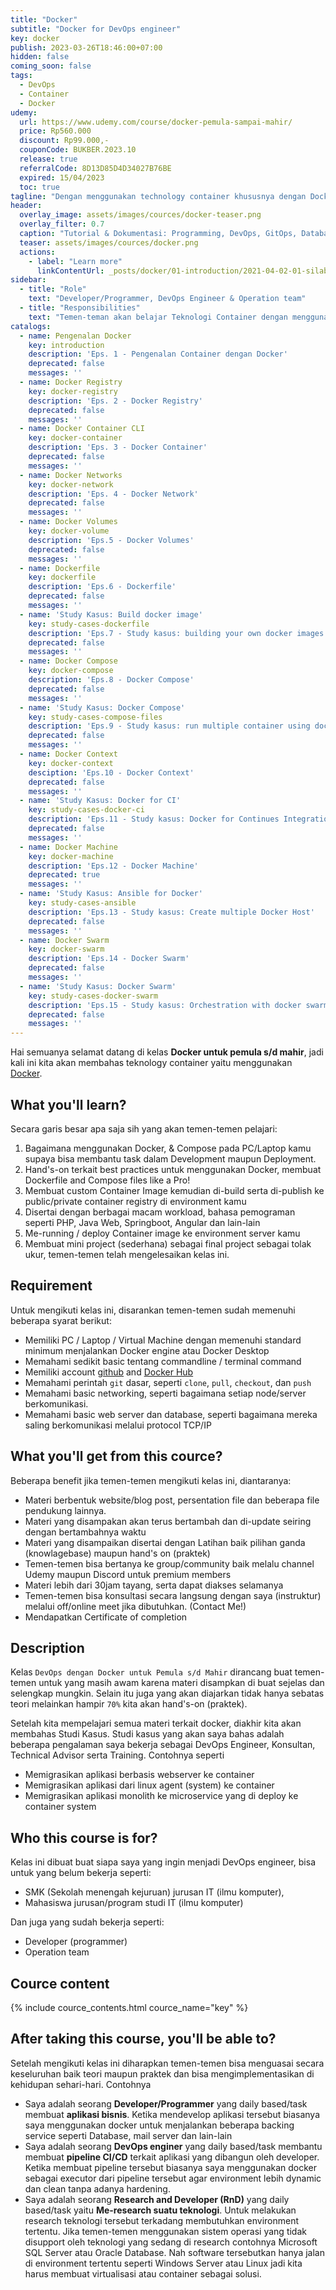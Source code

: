 ```yaml
---
title: "Docker"
subtitle: "Docker for DevOps engineer"
key: docker
publish: 2023-03-26T18:46:00+07:00
hidden: false
coming_soon: false
tags:
  - DevOps
  - Container
  - Docker
udemy: 
  url: https://www.udemy.com/course/docker-pemula-sampai-mahir/
  price: Rp560.000
  discount: Rp99.000,-
  couponCode: BUKBER.2023.10
  release: true
  referralCode: 8D13D85D4D34027B76BE
  expired: 15/04/2023
  toc: true
tagline: "Dengan menggunakan technology container khususnya dengan Docker kita bisa melakukan banyak hal seperti untuk **Development, Automated testing, Automated deployment, menjalankan CI/CD** dan lain-lain. <br><br>Docker dirancang dapat dijalankan di semua platform seperti Linux, Mac OS serta Windows. Dengan docker kita bisa mem-virtualisasikan aplikasi di PC/Laptop dengan mudah berbasikan `docker run` command"
header:
  overlay_image: assets/images/cources/docker-teaser.png
  overlay_filter: 0.7
  caption: "Tutorial & Dokumentasi: Programming, DevOps, GitOps, Database, & Servers"
  teaser: assets/images/cources/docker.png
  actions:
    - label: "Learn more"
      linkContentUrl: _posts/docker/01-introduction/2021-04-02-01-silabus.markdown
sidebar:
  - title: "Role"
    text: "Developer/Programmer, DevOps Engineer & Operation team"
  - title: "Responsibilities"
    text: "Temen-teman akan belajar Teknologi Container dengan menggunakan Docker untuk Pemula sampai Mahir."
catalogs:
  - name: Pengenalan Docker
    key: introduction
    description: 'Eps. 1 - Pengenalan Container dengan Docker'
    deprecated: false
    messages: ''
  - name: Docker Registry
    key: docker-registry
    description: 'Eps. 2 - Docker Registry'
    deprecated: false
    messages: ''
  - name: Docker Container CLI
    key: docker-container
    description: 'Eps. 3 - Docker Container'
    deprecated: false
    messages: ''
  - name: Docker Networks
    key: docker-network
    description: 'Eps. 4 - Docker Network'
    deprecated: false
    messages: ''
  - name: Docker Volumes
    key: docker-volume
    description: 'Eps.5 - Docker Volumes'
    deprecated: false
    messages: ''
  - name: Dockerfile
    key: dockerfile
    description: 'Eps.6 - Dockerfile'
    deprecated: false
    messages: ''
  - name: 'Study Kasus: Build docker image'
    key: study-cases-dockerfile
    description: 'Eps.7 - Study kasus: building your own docker images'
    deprecated: false
    messages: ''
  - name: Docker Compose
    key: docker-compose
    description: 'Eps.8 - Docker Compose'
    deprecated: false
    messages: ''
  - name: 'Study Kasus: Docker Compose'
    key: study-cases-compose-files
    description: 'Eps.9 - Study kasus: run multiple container using docker-compose'
    deprecated: false
    messages: ''
  - name: Docker Context
    key: docker-context
    desciption: 'Eps.10 - Docker Context'
    deprecated: false
    messages: ''
  - name: 'Study Kasus: Docker for CI'
    key: study-cases-docker-ci
    description: 'Eps.11 - Study kasus: Docker for Continues Integration'
    deprecated: false
    messages: ''
  - name: Docker Machine
    key: docker-machine
    description: 'Eps.12 - Docker Machine'
    deprecated: true
    messages: ''
  - name: 'Study Kasus: Ansible for Docker'
    key: study-cases-ansible
    description: 'Eps.13 - Study kasus: Create multiple Docker Host'
    deprecated: false
    messages: ''
  - name: Docker Swarm
    key: docker-swarm
    description: 'Eps.14 - Docker Swarm'
    deprecated: false
    messages: ''
  - name: 'Study Kasus: Docker Swarm'
    key: study-cases-docker-swarm
    description: 'Eps.15 - Study kasus: Orchestration with docker swarm'
    deprecated: false
    messages: ''
---
```


Hai semuanya selamat datang di kelas **Docker untuk pemula s/d mahir**, jadi kali ini kita akan membahas teknology container yaitu menggunakan [Docker](https://www.docker.com/). 

<!--more-->

## What you'll learn?

Secara garis besar apa saja sih yang akan temen-temen pelajari:

1. Bagaimana menggunakan Docker, & Compose pada PC/Laptop kamu supaya bisa membantu task dalam Development maupun Deployment.
2. Hand's-on terkait best practices untuk menggunakan Docker, membuat Dockerfile and Compose files like a Pro!
3. Membuat custom Container Image kemudian di-build serta di-publish ke public/private container registry di environment kamu
4. Disertai dengan berbagai macam workload, bahasa pemograman seperti PHP, Java Web, Springboot, Angular dan lain-lain
5. Me-running / deploy Container image ke environment server kamu
6. Membuat mini project (sederhana) sebagai final project sebagai tolak ukur, temen-temen telah mengelesaikan kelas ini.

## Requirement

Untuk mengikuti kelas ini, disarankan temen-temen sudah memenuhi beberapa syarat berikut:

- Memiliki PC / Laptop / Virtual Machine dengan memenuhi standard minimum menjalankan Docker engine atau Docker Desktop
- Memahami sedikit basic tentang commandline / terminal command
- Memiliki account [github](https://github.com/) and [Docker Hub](https://hub.docker.com/)
- Memahami perintah `git` dasar, seperti `clone`, `pull`, `checkout`, dan `push`
- Memahami basic networking, seperti bagaimana setiap node/server berkomunikasi.
- Memahami basic web server dan database, seperti bagaimana mereka saling berkomunikasi melalui protocol TCP/IP

## What you'll get from this cource?

Beberapa benefit jika temen-temen mengikuti kelas ini, diantaranya:

- Materi berbentuk website/blog post, persentation file dan beberapa file pendukung lainnya.
- Materi yang disampakan akan terus bertambah dan di-update seiring dengan bertambahnya waktu
- Materi yang disampaikan disertai dengan Latihan baik pilihan ganda (knowlagebase) maupun hand's on  (praktek)
- Temen-temen bisa bertanya ke group/community baik melalu channel Udemy maupun Discord untuk premium members
- Materi lebih dari 30jam tayang, serta dapat diakses selamanya
- Temen-temen bisa konsultasi secara langsung dengan saya (instruktur) melalui off/online meet jika dibutuhkan. (Contact Me!)
- Mendapatkan Certificate of completion

## Description

Kelas `DevOps dengan Docker untuk Pemula s/d Mahir` dirancang buat temen-temen untuk yang masih awam karena materi disampkan di buat sejelas dan selengkap mungkin. Selain itu juga yang akan diajarkan tidak hanya sebatas teori melainkan hampir `70%` kita akan hand's-on (praktek).

Setelah kita mempelajari semua materi terkait docker, diakhir kita akan membahas Studi Kasus. Studi kasus yang akan saya bahas adalah beberapa pengalaman saya bekerja sebagai DevOps Engineer, Konsultan, Technical Advisor serta Training. Contohnya seperti 

- Memigrasikan aplikasi berbasis webserver ke container
- Memigrasikan aplikasi dari linux agent (system) ke container
- Memigrasikan aplikasi monolith ke microservice yang di deploy ke container system

## Who this course is for?

Kelas ini dibuat buat siapa saya yang ingin menjadi DevOps engineer, bisa untuk yang belum bekerja seperti:

- SMK (Sekolah menengah kejuruan) jurusan IT (ilmu komputer), 
- Mahasiswa jurusan/program studi IT (ilmu komputer)

Dan juga yang sudah bekerja seperti:

- Developer (programmer)
- Operation team

## Cource content

{% include cource_contents.html cource_name="key" %}

## After taking this course, you'll be able to?

Setelah mengikuti kelas ini diharapkan temen-temen bisa menguasai secara keseluruhan baik teori maupun praktek dan bisa mengimplementasikan di kehidupan sehari-hari. Contohnya

- Saya adalah seorang **Developer/Programmer** yang daily based/task membuat **aplikasi bisnis**. Ketika mendevelop aplikasi tersebut biasanya saya menggunakan docker untuk menjalankan beberapa backing service seperti Database, mail server dan lain-lain
- Saya adalah seorang **DevOps enginer** yang daily based/task membantu membuat **pipeline CI/CD** terkait aplikasi yang dibangun oleh developer. Ketika membuat pipeline tersebut biasanya saya menggunakan docker sebagai executor dari pipeline tersebut agar environment lebih dynamic dan clean tanpa adanya hardening.
- Saya adalah seorang **Research and Developer (RnD)** yang daily based/task yaitu **Me-research suatu teknologi**. Untuk melakukan research teknologi tersebut terkadang membutuhkan environment tertentu. Jika temen-temen menggunakan sistem operasi yang tidak disupport oleh teknologi yang sedang di research contohnya Microsoft SQL Server atau Oracle Database. Nah software tersebutkan hanya jalan di environment tertentu seperti Windows Server atau Linux jadi kita harus membuat virtualisasi atau container sebagai solusi.